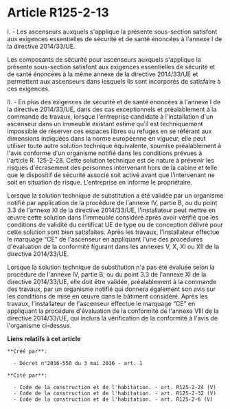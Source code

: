 # Article R125-2-13

I. - Les ascenseurs auxquels s'applique la présente sous-section satisfont aux exigences essentielles de sécurité et de santé
énoncées à l'annexe I de la directive 2014/33/UE.

Les composants de sécurité pour ascenseurs auxquels s'applique la présente sous-section satisfont aux exigences essentielles
de sécurité et de santé énoncées à la même annexe de la directive 2014/33/UE et permettent aux ascenseurs dans lesquels ils
sont incorporés de satisfaire à ces exigences.

II. - En plus des exigences de sécurité et de santé énoncées à l'annexe I de la directive 2014/33/UE, dans des cas
exceptionnels et préalablement à la commande de travaux, lorsque l'entreprise candidate à l'installation d'un ascenseur dans
un immeuble existant estime qu'il est techniquement impossible de réserver ces espaces libres ou refuges en se référant aux
dimensions indiquées dans la norme européenne en vigueur, elle peut utiliser toute autre solution technique équivalente,
soumise préalablement à l'avis conforme d'un organisme notifié dans les conditions prévues à l'article R. 125-2-28. Cette
solution technique est de nature à prévenir les risques d'écrasement des personnes intervenant hors de la cabine et telle que
le dispositif de sécurité associé soit activé avant que l'intervenant ne soit en situation de risque. L'entreprise en informe
le propriétaire.

Lorsque la solution technique de substitution a été validée par un organisme notifié par application de la procédure de
l'annexe IV, partie B, ou du point 3.3 de l'annexe XI de la directive 2014/33/UE, l'installateur peut mettre en œuvre cette
solution dans l'immeuble considéré après avoir vérifié que les conditions de validité du certificat UE de type ou de
conception délivré pour cette solution sont bien satisfaites. Après les travaux, l'installateur effectue le marquage “CE” de
l'ascenseur en appliquant l'une des procédures d'évaluation de la conformité figurant dans les annexes V, X, XI ou XII de la
directive 2014/33/UE.

Lorsque la solution technique de substitution n'a pas été évaluée selon la procédure de l'annexe IV, partie B, ou du point
3.3 de l'annexe XI de la directive 2014/33/UE, elle doit être validée, préalablement à la commande des travaux, par un
organisme notifié qui donnera également son avis sur les conditions de mise en œuvre dans le bâtiment considéré. Après les
travaux, l'installateur de l'ascenseur effectue le marquage “CE” en appliquant la procédure d'évaluation de la conformité de
l'annexe VIII de la directive 2014/33/UE, qui inclura la vérification de la conformité à l'avis de l'organisme ci-dessus.

**Liens relatifs à cet article**

	**Créé par**:

	  - Décret n°2016-550 du 3 mai 2016 - art. 1

	**Cité par**:

	  - Code de la construction et de l'habitation. - art. R125-2-24 (V)
	  - Code de la construction et de l'habitation. - art. R125-2-32 (V)
	  - Code de la construction et de l'habitation. - art. R125-2-6 (V)
